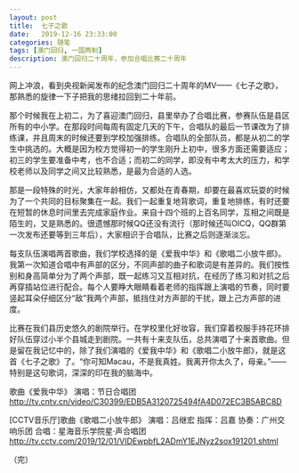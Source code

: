 ```yaml
---
layout: post
title:  七子之歌
date:   2019-12-16 23:33:00
categories: 随笔
tags: [澳门回归, 一国两制]
description: 澳门回归二十周年，参加合唱比赛二十周年
---
```


网上冲浪，看到央视新闻发布的纪念澳门回归二十周年的MV——《七子之歌》，那熟悉的旋律一下子把我的思绪拉回到二十年前。
<!-- more -->

那个时候我在上初二，为了喜迎澳门回归，县里举办了合唱比赛，参赛队伍是县区所有的中小学。在那段时间每周有固定几天的下午，合唱队的最后一节课改为了排练课，并且周末的时候还要到学校加强排练。合唱队的全部队员，都是从初二的学生中挑选的。大概是因为校方觉得初一的学生刚升上初中，很多方面还需要适应；初三的学生要准备中考，也不合适；而初二的同学，即没有中考太大的压力，和学校老师以及同学之间又比较熟悉，是最为合适的人选。

那是一段特殊的时光，大家年龄相仿，又都处在青春期，却要在最喜欢玩耍的时候为了一个共同的目标聚集在一起。我们一起重复地背歌词，重复地排练，有时还要在短暂的休息时间里去完成家庭作业。来自十四个班的上百名同学，互相之间既是陌生的，又是熟悉的。很遗憾那时候QQ还没有流行（那时候还叫OICQ，QQ群第一次发布还要等到三年后），大家相识于合唱队，比赛之后则逐渐淡忘。

每支队伍演唱两首歌曲，我们学校选择的是《爱我中华》和《歌唱二小放牛郎》。我第一次知道合唱中有声部的区分，不同声部的曲子和歌词是有差异的。我们按性别和身高简单分为了两个声部，既一起练习又互相对抗，在经历了练习和对抗之后再穿插站位进行配合。每个人要睁大眼睛看着老师的指挥跟上演唱的节奏，同时要竖起耳朵仔细区分“敌”我两个声部，抵挡住对方声部的干扰，跟上己方声部的进度。

比赛在我们县历史悠久的剧院举行。在学校里化好妆容，我们穿着校服手持花环排好队伍穿过小半个县城走到剧院。一共有十来支队伍，总共演唱了十来首歌曲。但是留在我记忆中的，除了我们演唱的《爱我中华》和《歌唱二小放牛郎》，就是这首《七子之歌》了。“你可知Macau，不是我真姓。我离开你太久了，母亲。”——特别是这句歌词，深深的印在我的脑海中。

歌曲《爱我中华》 演唱：节日合唱团
http://tv.cntv.cn/video/C30399/EDB5A3120725494fA4D072EC3B5ABC8D

[CCTV音乐厅]歌曲《歌唱二小放牛郎》 演唱：吕继宏 指挥：吕嘉 协奏：广州交响乐团 合唱：星海音乐学院星·声合唱团
http://tv.cctv.com/2019/12/01/VIDEwpbfL2ADmY1EJNyz2sox191201.shtml

（完）
